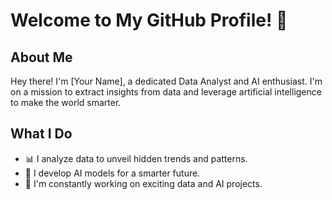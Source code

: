 # Welcome to My GitHub Profile! 👋

## About Me
Hey there! I'm [Your Name], a dedicated Data Analyst and AI enthusiast. I'm on a mission to extract insights from data and leverage artificial intelligence to make the world smarter.

## What I Do
- 📊 I analyze data to unveil hidden trends and patterns.
- 🤖 I develop AI models for a smarter future.
- 🚀 I'm constantly working on exciting data and AI projects.

